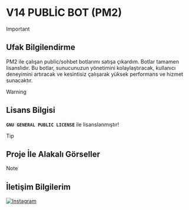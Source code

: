 # V14 PUBLİC BOT (PM2)

 > [!IMPORTANT]
> ## Ufak Bilgilendirme
> PM2 ile çalışan public/sohbet botlarımı satışa çıkardım. Botlar tamamen lisanslıdır. Bu botlar, sunucunuzun yönetimini kolaylaştıracak, kullanıcı deneyimini artıracak ve kesintisiz çalışarak yüksek performans ve hizmet sunacaktır.

> [!WARNING]
> ## Lisans Bilgisi
> **` GNU GENERAL PUBLIC LICENSE `** ile lisanslanmıştır!
 
> [!TIP]
> ## Proje İle Alakalı Görseller




> [!NOTE]  
> ## İletişim Bilgilerim
> [![Instagram](https://img.shields.io/badge/Instagram-E4405F?style=for-the-badge&logo=instagram&logoColor=white)]([https://www.instagram.com/yourprofile/](https://www.instagram.com/nemtycim/))
